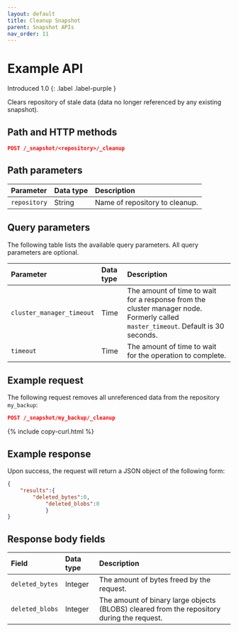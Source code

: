 ```yaml
---
layout: default
title: Cleanup Snapshot
parent: Snapshot APIs
nav_order: 11
---
```


# Example API 
Introduced 1.0
{: .label .label-purple }

Clears repository of stale data (data no longer referenced by any existing snapshot).

## Path and HTTP methods

```json
POST /_snapshot/<repository>/_cleanup
```

## Path parameters

| Parameter | Data type | Description |
| :--- | :--- | :--- |
| `repository` | String | Name of repository to cleanup. |

## Query parameters

The following table lists the available query parameters. All query parameters are optional.

| Parameter |  Data type | Description |
| :--- | :--- | :--- |
| `cluster_manager_timeout` | Time | The amount of time to wait for a response from the cluster manager node. Formerly called `master_timeout`. Default is 30 seconds. |
| `timeout` | Time | The amount of time to wait for the operation to complete. |

## Example request

The following request removes all unreferenced data from the repository `my_backup`:

```json
POST /_snapshot/my_backup/_cleanup
```
{% include copy-curl.html %}


## Example response

Upon success, the request will return a JSON object of the following form:

```json
{
	"results":{
		"deleted_bytes":0,
			"deleted_blobs":0
			}
}
```

## Response body fields


| Field | Data type | Description |
| :--- | :--- | :--- |
| `deleted_bytes` | Integer | The amount of bytes freed by the request. |
| `deleted_blobs` | Integer | The amount of binary large objects (BLOBS) cleared from the repository during the request. |


